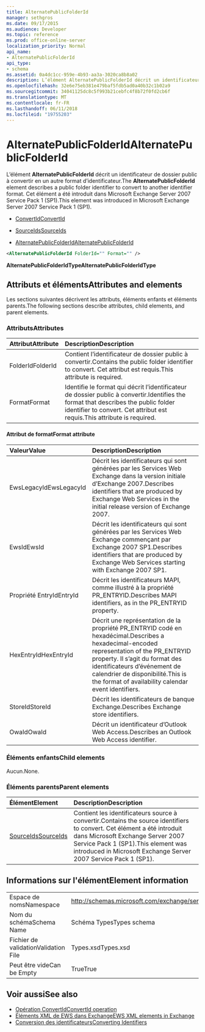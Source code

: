 ```yaml
---
title: AlternatePublicFolderId
manager: sethgros
ms.date: 09/17/2015
ms.audience: Developer
ms.topic: reference
ms.prod: office-online-server
localization_priority: Normal
api_name:
- AlternatePublicFolderId
api_type:
- schema
ms.assetid: 0a4dc1cc-959e-4b93-aa3a-3020ca8b8a02
description: L’élément AlternatePublicFolderId décrit un identificateur de dossier public à convertir en un autre format d’identificateur. Cet élément a été introduit dans Microsoft Exchange Server 2007 Service Pack 1 (SP1).
ms.openlocfilehash: 32e6e75eb381e479baf5fdb5ad0a40b32c1b02a9
ms.sourcegitcommit: 34041125dc8c5f993b21cebfc4f8b72f0fd2cb6f
ms.translationtype: MT
ms.contentlocale: fr-FR
ms.lasthandoff: 06/11/2018
ms.locfileid: "19755203"
---
```

# <a name="alternatepublicfolderid"></a><span data-ttu-id="fa279-104">AlternatePublicFolderId</span><span class="sxs-lookup"><span data-stu-id="fa279-104">AlternatePublicFolderId</span></span>

<span data-ttu-id="fa279-105">L’élément **AlternatePublicFolderId** décrit un identificateur de dossier public à convertir en un autre format d’identificateur.</span><span class="sxs-lookup"><span data-stu-id="fa279-105">The **AlternatePublicFolderId** element describes a public folder identifier to convert to another identifier format.</span></span> <span data-ttu-id="fa279-106">Cet élément a été introduit dans Microsoft Exchange Server 2007 Service Pack 1 (SP1).</span><span class="sxs-lookup"><span data-stu-id="fa279-106">This element was introduced in Microsoft Exchange Server 2007 Service Pack 1 (SP1).</span></span> 
  
- [<span data-ttu-id="fa279-107">ConvertId</span><span class="sxs-lookup"><span data-stu-id="fa279-107">ConvertId</span></span>](convertid.md)
  
- [<span data-ttu-id="fa279-108">SourceIds</span><span class="sxs-lookup"><span data-stu-id="fa279-108">SourceIds</span></span>](sourceids.md)
  
- [<span data-ttu-id="fa279-109">AlternatePublicFolderId</span><span class="sxs-lookup"><span data-stu-id="fa279-109">AlternatePublicFolderId</span></span>](alternatepublicfolderid.md)
  
```xml
<AlternatePublicFolderId FolderId="" Format="" />
```

 <span data-ttu-id="fa279-110">**AlternatePublicFolderIdType**</span><span class="sxs-lookup"><span data-stu-id="fa279-110">**AlternatePublicFolderIdType**</span></span>
## <a name="attributes-and-elements"></a><span data-ttu-id="fa279-111">Attributs et éléments</span><span class="sxs-lookup"><span data-stu-id="fa279-111">Attributes and elements</span></span>

<span data-ttu-id="fa279-112">Les sections suivantes décrivent les attributs, éléments enfants et éléments parents.</span><span class="sxs-lookup"><span data-stu-id="fa279-112">The following sections describe attributes, child elements, and parent elements.</span></span>
  
### <a name="attributes"></a><span data-ttu-id="fa279-113">Attributs</span><span class="sxs-lookup"><span data-stu-id="fa279-113">Attributes</span></span>

|<span data-ttu-id="fa279-114">**Attribut**</span><span class="sxs-lookup"><span data-stu-id="fa279-114">**Attribute**</span></span>|<span data-ttu-id="fa279-115">**Description**</span><span class="sxs-lookup"><span data-stu-id="fa279-115">**Description**</span></span>|
|:-----|:-----|
|<span data-ttu-id="fa279-116">FolderId</span><span class="sxs-lookup"><span data-stu-id="fa279-116">FolderId</span></span>  <br/> |<span data-ttu-id="fa279-117">Contient l’identificateur de dossier public à convertir.</span><span class="sxs-lookup"><span data-stu-id="fa279-117">Contains the public folder identifier to convert.</span></span> <span data-ttu-id="fa279-118">Cet attribut est requis.</span><span class="sxs-lookup"><span data-stu-id="fa279-118">This attribute is required.</span></span>  <br/> |
|<span data-ttu-id="fa279-119">Format</span><span class="sxs-lookup"><span data-stu-id="fa279-119">Format</span></span>  <br/> |<span data-ttu-id="fa279-120">Identifie le format qui décrit l’identificateur de dossier public à convertir.</span><span class="sxs-lookup"><span data-stu-id="fa279-120">Identifies the format that describes the public folder identifier to convert.</span></span> <span data-ttu-id="fa279-121">Cet attribut est requis.</span><span class="sxs-lookup"><span data-stu-id="fa279-121">This attribute is required.</span></span>  <br/> |
   
#### <a name="format-attribute"></a><span data-ttu-id="fa279-122">Attribut de format</span><span class="sxs-lookup"><span data-stu-id="fa279-122">Format attribute</span></span>

|<span data-ttu-id="fa279-123">**Valeur**</span><span class="sxs-lookup"><span data-stu-id="fa279-123">**Value**</span></span>|<span data-ttu-id="fa279-124">**Description**</span><span class="sxs-lookup"><span data-stu-id="fa279-124">**Description**</span></span>|
|:-----|:-----|
|<span data-ttu-id="fa279-125">EwsLegacyId</span><span class="sxs-lookup"><span data-stu-id="fa279-125">EwsLegacyId</span></span>  <br/> |<span data-ttu-id="fa279-126">Décrit les identificateurs qui sont générées par les Services Web Exchange dans la version initiale d’Exchange 2007.</span><span class="sxs-lookup"><span data-stu-id="fa279-126">Describes identifiers that are produced by Exchange Web Services in the initial release version of Exchange 2007.</span></span>  <br/> |
|<span data-ttu-id="fa279-127">EwsId</span><span class="sxs-lookup"><span data-stu-id="fa279-127">EwsId</span></span>  <br/> |<span data-ttu-id="fa279-128">Décrit les identificateurs qui sont générées par les Services Web Exchange commençant par Exchange 2007 SP1.</span><span class="sxs-lookup"><span data-stu-id="fa279-128">Describes identifiers that are produced by Exchange Web Services starting with Exchange 2007 SP1.</span></span>  <br/> |
|<span data-ttu-id="fa279-129">Propriété EntryId</span><span class="sxs-lookup"><span data-stu-id="fa279-129">EntryId</span></span>  <br/> |<span data-ttu-id="fa279-130">Décrit les identificateurs MAPI, comme illustré à la propriété PR_ENTRYID.</span><span class="sxs-lookup"><span data-stu-id="fa279-130">Describes MAPI identifiers, as in the PR_ENTRYID property.</span></span>  <br/> |
|<span data-ttu-id="fa279-131">HexEntryId</span><span class="sxs-lookup"><span data-stu-id="fa279-131">HexEntryId</span></span>  <br/> |<span data-ttu-id="fa279-132">Décrit une représentation de la propriété PR_ENTRYID codé en hexadécimal.</span><span class="sxs-lookup"><span data-stu-id="fa279-132">Describes a hexadecimal-encoded representation of the PR_ENTRYID property.</span></span> <span data-ttu-id="fa279-133">Il s’agit du format des identificateurs d’événement de calendrier de disponibilité.</span><span class="sxs-lookup"><span data-stu-id="fa279-133">This is the format of availability calendar event identifiers.</span></span>  <br/> |
|<span data-ttu-id="fa279-134">StoreId</span><span class="sxs-lookup"><span data-stu-id="fa279-134">StoreId</span></span>  <br/> |<span data-ttu-id="fa279-135">Décrit les identificateurs de banque Exchange.</span><span class="sxs-lookup"><span data-stu-id="fa279-135">Describes Exchange store identifiers.</span></span>  <br/> |
|<span data-ttu-id="fa279-136">OwaId</span><span class="sxs-lookup"><span data-stu-id="fa279-136">OwaId</span></span>  <br/> |<span data-ttu-id="fa279-137">Décrit un identificateur d’Outlook Web Access.</span><span class="sxs-lookup"><span data-stu-id="fa279-137">Describes an Outlook Web Access identifier.</span></span>  <br/> |
   
### <a name="child-elements"></a><span data-ttu-id="fa279-138">Éléments enfants</span><span class="sxs-lookup"><span data-stu-id="fa279-138">Child elements</span></span>

<span data-ttu-id="fa279-139">Aucun.</span><span class="sxs-lookup"><span data-stu-id="fa279-139">None.</span></span>
  
### <a name="parent-elements"></a><span data-ttu-id="fa279-140">Éléments parents</span><span class="sxs-lookup"><span data-stu-id="fa279-140">Parent elements</span></span>

|<span data-ttu-id="fa279-141">**Élément**</span><span class="sxs-lookup"><span data-stu-id="fa279-141">**Element**</span></span>|<span data-ttu-id="fa279-142">**Description**</span><span class="sxs-lookup"><span data-stu-id="fa279-142">**Description**</span></span>|
|:-----|:-----|
|[<span data-ttu-id="fa279-143">SourceIds</span><span class="sxs-lookup"><span data-stu-id="fa279-143">SourceIds</span></span>](sourceids.md) <br/> |<span data-ttu-id="fa279-144">Contient les identificateurs source à convertir.</span><span class="sxs-lookup"><span data-stu-id="fa279-144">Contains the source identifiers to convert.</span></span> <span data-ttu-id="fa279-145">Cet élément a été introduit dans Microsoft Exchange Server 2007 Service Pack 1 (SP1).</span><span class="sxs-lookup"><span data-stu-id="fa279-145">This element was introduced in Microsoft Exchange Server 2007 Service Pack 1 (SP1).</span></span>  <br/> |
   
## <a name="element-information"></a><span data-ttu-id="fa279-146">Informations sur l'élément</span><span class="sxs-lookup"><span data-stu-id="fa279-146">Element information</span></span>

|||
|:-----|:-----|
|<span data-ttu-id="fa279-147">Espace de noms</span><span class="sxs-lookup"><span data-stu-id="fa279-147">Namespace</span></span>  <br/> |http://schemas.microsoft.com/exchange/services/2006/types  <br/> |
|<span data-ttu-id="fa279-148">Nom du schéma</span><span class="sxs-lookup"><span data-stu-id="fa279-148">Schema Name</span></span>  <br/> |<span data-ttu-id="fa279-149">Schéma Types</span><span class="sxs-lookup"><span data-stu-id="fa279-149">Types schema</span></span>  <br/> |
|<span data-ttu-id="fa279-150">Fichier de validation</span><span class="sxs-lookup"><span data-stu-id="fa279-150">Validation File</span></span>  <br/> |<span data-ttu-id="fa279-151">Types.xsd</span><span class="sxs-lookup"><span data-stu-id="fa279-151">Types.xsd</span></span>  <br/> |
|<span data-ttu-id="fa279-152">Peut être vide</span><span class="sxs-lookup"><span data-stu-id="fa279-152">Can be Empty</span></span>  <br/> |<span data-ttu-id="fa279-153">True</span><span class="sxs-lookup"><span data-stu-id="fa279-153">True</span></span>  <br/> |
   
## <a name="see-also"></a><span data-ttu-id="fa279-154">Voir aussi</span><span class="sxs-lookup"><span data-stu-id="fa279-154">See also</span></span>

- [<span data-ttu-id="fa279-155">Opération ConvertId</span><span class="sxs-lookup"><span data-stu-id="fa279-155">ConvertId operation</span></span>](convertid-operation.md)
- [<span data-ttu-id="fa279-156">Éléments XML de EWS dans Exchange</span><span class="sxs-lookup"><span data-stu-id="fa279-156">EWS XML elements in Exchange</span></span>](ews-xml-elements-in-exchange.md)
- [<span data-ttu-id="fa279-157">Conversion des identificateurs</span><span class="sxs-lookup"><span data-stu-id="fa279-157">Converting Identifiers</span></span>](http://msdn.microsoft.com/library/a5391746-b6ef-4f48-8fc8-8255258651aa%28Office.15%29.aspx)

